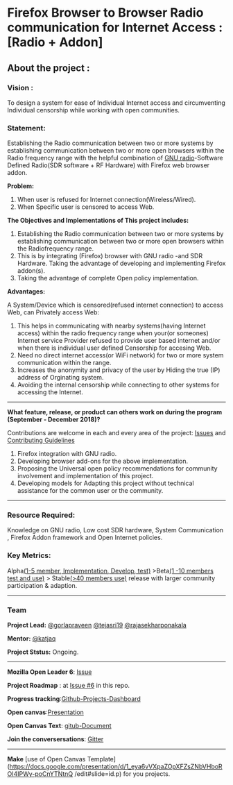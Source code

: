 # Firefox Browser to Browser Radio communication for Internet Access : [Radio + Addon]

## About the project : 

### Vision : 

To design a system for ease of Individual Internet access and circumventing Individual censorship while working with open 
communities.

### Statement:

Establishing the Radio communication between two or more systems by establishing communication between two or more open browsers 
within the Radio frequency range with the helpful combination of [GNU radio](https://gnuradio.org)-Software Defined Radio(SDR 
software + RF Hardware) with Firefox web browser addon.

**Problem:** 
1. When user is refused for Internet connection(Wireless/Wired).
2. When Specific user is censored to access Web.
 
**The Objectives and Implementations of This project includes:**
1. Establishing the Radio communication between two or more systems by establishing communication between two or more open 
browsers within the Radiofrequency range.
2. This is by integrating (Firefox) browser with GNU radio -and SDR Hardware. Taking the advantage of developing and implementing 
Firefox addon(s). 
3. Taking the advantage of complete Open policy implementation.


**Advantages:**
 
A System/Device which is censored(refused internet connection) to access Web, can Privately access Web:

1. This helps in communicating with nearby systems(having Internet access) within the radio frequency range when your(or 
someones) Internet service Provider refused to provide user based internet and/or when there is individual user defined 
Censorship for accesing Web.
2. Need no direct internet access(or WiFi network) for two or more system communication within the range.
3. Increases the anonymity and privacy of the user by Hiding the true (IP) address of Orginating system.
4. Avoiding the internal censorship while connecting to other systems for accessing the Internet. 

----------------------------------------------------------------------------------------------

**What feature, release, or product can others work on during the program (September - December 2018)?**

Contributions are welcome in each and every area of the project: [Issues](/issues) and [Contributing Guidelines](/CONTRIBUTING.md)

1. Firefox integration with GNU radio.
2. Developing browser add-ons for the above implementation.
3. Proposing the Universal open policy recommendations for community involvement and implementation of this project. 
4. Developing models for Adapting this project without technical assistance for the common user or the community.

-----------------------------------------------------------------------------------------------

###  Resource Required:
Knowledge on GNU radio, Low cost SDR hardware, System Communication , Firefox Addon framework and Open Internet  policies.

### Key Metrics:
Alpha[(1-5 member, Implementation, Develop, test)](https://#) >Beta[(1 -10 members test and use)](https://#) > Stable[(>40 
members use)](https://#) release   with larger community participation & adaption.

----------------------------------------------------------------------------------------------

### Team

**Project Lead:**
[@gorlapraveen](https://github.com/gorlapraveen) 
[@tejasri19](https://github.com/tejasri19)
[@rajasekharponakala](https://github.com/rajasekharponakala)

**Mentor:** [@katjaq](https://github.com/katjaq)

**Project Ststus:** Ongoing. 

----------------------------------------------------------------------------------------------

**Mozilla Open Leader 6**: [Issue](https://github.com/MozillaFestival/open-leaders-6/issues/73)

**Project Roadmap** : at [Issue #6](https://github.com/gorlapraveen/firefox_b2b_comm_radio_addon/issues/6) in this repo.

**Progress tracking**:[Github-Projects-Dashboard ](https://github.com/gorlapraveen/firefox_b2b_comm_radio_addon/projects/1)

**Open canvas**:[Presentation](https://docs.google.com/presentation/d/1tf_FpQOIh8cNfM7_uXHDcmdZLuHAa0DvxhA64zK-AFo/edit?usp=sharing)

**Open Canvas Text**: [gitub-Document](https://github.com/gorlapraveen/firefox_b2b_comm_radio_addon/blob/master/canvas.md) 

**Join the conversersations**: [Gitter](https://gitter.im/firefoxb2b/)

-------------------------------------------------------------------------------------------------

**Make** [use of Open Canvas Template](https://docs.google.com/presentation/d/1_eya6vVXpaZOpXFZsZNbVHboROI4IPWy-poCnYTNtnQ
/edit#slide=id.p) for you projects.
